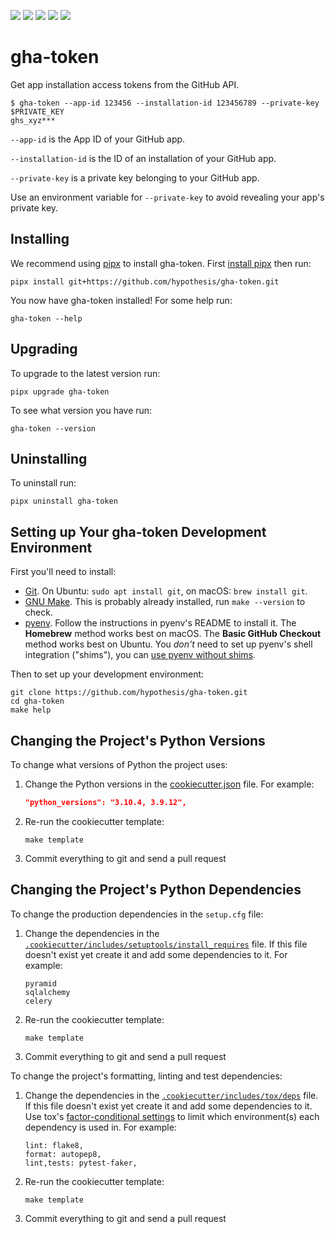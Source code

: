 <a href="https://github.com/hypothesis/gha-token/actions/workflows/ci.yml?query=branch%3Amain"><img src="https://img.shields.io/github/actions/workflow/status/hypothesis/gha-token/ci.yml?branch=main"></a>
<a><img src="https://img.shields.io/badge/python-3.12 | 3.11 | 3.10 | 3.9-success"></a>
<a href="https://github.com/hypothesis/gha-token/blob/main/LICENSE"><img src="https://img.shields.io/badge/license-BSD--2--Clause-success"></a>
<a href="https://github.com/hypothesis/cookiecutters/tree/main/pypackage"><img src="https://img.shields.io/badge/cookiecutter-pypackage-success"></a>
<a href="https://black.readthedocs.io/en/stable/"><img src="https://img.shields.io/badge/code%20style-black-000000"></a>

# gha-token

Get app installation access tokens from the GitHub API.

```console
$ gha-token --app-id 123456 --installation-id 123456789 --private-key $PRIVATE_KEY
ghs_xyz***
```

`--app-id` is the App ID of your GitHub app.

`--installation-id` is the ID of an installation of your GitHub app.

`--private-key` is a private key belonging to your GitHub app.

Use an environment variable for `--private-key` to avoid revealing your app's private key.

## Installing

We recommend using [pipx](https://pypa.github.io/pipx/) to install
gha-token.
First [install pipx](https://pypa.github.io/pipx/#install-pipx) then run:

```terminal
pipx install git+https://github.com/hypothesis/gha-token.git
```

You now have gha-token installed! For some help run:

```
gha-token --help
```

## Upgrading

To upgrade to the latest version run:

```terminal
pipx upgrade gha-token
```

To see what version you have run:

```terminal
gha-token --version
```

## Uninstalling

To uninstall run:

```
pipx uninstall gha-token
```

## Setting up Your gha-token Development Environment

First you'll need to install:

* [Git](https://git-scm.com/).
  On Ubuntu: `sudo apt install git`, on macOS: `brew install git`.
* [GNU Make](https://www.gnu.org/software/make/).
  This is probably already installed, run `make --version` to check.
* [pyenv](https://github.com/pyenv/pyenv).
  Follow the instructions in pyenv's README to install it.
  The **Homebrew** method works best on macOS.
  The **Basic GitHub Checkout** method works best on Ubuntu.
  You _don't_ need to set up pyenv's shell integration ("shims"), you can
  [use pyenv without shims](https://github.com/pyenv/pyenv#using-pyenv-without-shims).

Then to set up your development environment:

```terminal
git clone https://github.com/hypothesis/gha-token.git
cd gha-token
make help
```

## Changing the Project's Python Versions

To change what versions of Python the project uses:

1. Change the Python versions in the
   [cookiecutter.json](.cookiecutter/cookiecutter.json) file. For example:

   ```json
   "python_versions": "3.10.4, 3.9.12",
   ```

2. Re-run the cookiecutter template:

   ```terminal
   make template
   ```

3. Commit everything to git and send a pull request

## Changing the Project's Python Dependencies

To change the production dependencies in the `setup.cfg` file:

1. Change the dependencies in the [`.cookiecutter/includes/setuptools/install_requires`](.cookiecutter/includes/setuptools/install_requires) file.
   If this file doesn't exist yet create it and add some dependencies to it.
   For example:

   ```
   pyramid
   sqlalchemy
   celery
   ```

2. Re-run the cookiecutter template:

   ```terminal
   make template
   ```

3. Commit everything to git and send a pull request

To change the project's formatting, linting and test dependencies:

1. Change the dependencies in the [`.cookiecutter/includes/tox/deps`](.cookiecutter/includes/tox/deps) file.
   If this file doesn't exist yet create it and add some dependencies to it.
   Use tox's [factor-conditional settings](https://tox.wiki/en/latest/config.html#factors-and-factor-conditional-settings)
   to limit which environment(s) each dependency is used in.
   For example:

   ```
   lint: flake8,
   format: autopep8,
   lint,tests: pytest-faker,
   ```

2. Re-run the cookiecutter template:

   ```terminal
   make template
   ```

3. Commit everything to git and send a pull request
